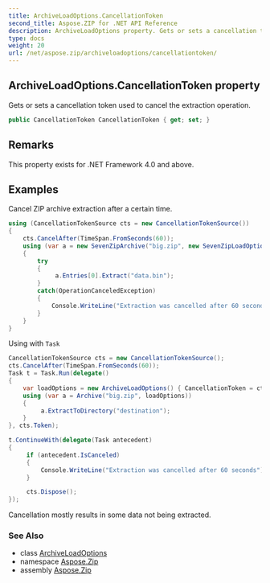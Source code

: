 ```yaml
---
title: ArchiveLoadOptions.CancellationToken
second_title: Aspose.ZIP for .NET API Reference
description: ArchiveLoadOptions property. Gets or sets a cancellation token used to cancel the extraction operation
type: docs
weight: 20
url: /net/aspose.zip/archiveloadoptions/cancellationtoken/
---
```

## ArchiveLoadOptions.CancellationToken property

Gets or sets a cancellation token used to cancel the extraction operation.

```csharp
public CancellationToken CancellationToken { get; set; }
```

## Remarks

This property exists for .NET Framework 4.0 and above.

## Examples

Cancel ZIP archive extraction after a certain time.

```csharp
using (CancellationTokenSource cts = new CancellationTokenSource())
{
    cts.CancelAfter(TimeSpan.FromSeconds(60)); 
    using (var a = new SevenZipArchive("big.zip", new SevenZipLoadOptions() { CancellationToken = cts.Token }))
    {
        try
        {
             a.Entries[0].Extract("data.bin");
        }
        catch(OperationCanceledException)
        {
            Console.WriteLine("Extraction was cancelled after 60 seconds");
        }
    }
}
```

Using with `Task`

```csharp
CancellationTokenSource cts = new CancellationTokenSource();
cts.CancelAfter(TimeSpan.FromSeconds(60));
Task t = Task.Run(delegate()
{
    var loadOptions = new ArchiveLoadOptions() { CancellationToken = cts.Token };
    using (var a = Archive("big.zip", loadOptions))
    {
         a.ExtractToDirectory("destination");
    }
}, cts.Token);

t.ContinueWith(delegate(Task antecedent)
{
     if (antecedent.IsCanceled)
     {
         Console.WriteLine("Extraction was cancelled after 60 seconds");
     }

     cts.Dispose();
});
```

Cancellation mostly results in some data not being extracted.

### See Also

* class [ArchiveLoadOptions](../)
* namespace [Aspose.Zip](../../archiveloadoptions/)
* assembly [Aspose.Zip](../../../)


